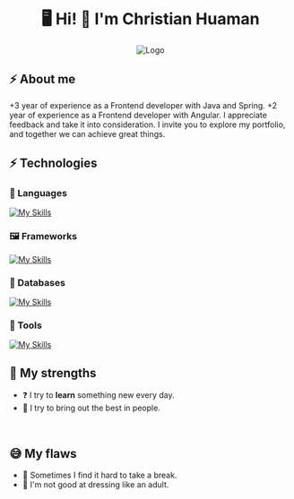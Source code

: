 
<h1 align="center"> 🖥️ Hi! 🤘 I'm Christian Huaman </h1>

<div style="text-align: center;">
  <div style="display: inline-block; text-align: left; padding: 0 20px;">
    <img src="https://i.ibb.co/BywLHLG/logo.png" alt="Logo" style="max-width: 100%;">
  </div>
</div>

## ⚡ About me

+3 year of experience as a Frontend developer with Java and Spring.
+2 year of experience as a Frontend developer with Angular.
I appreciate feedback and take it into consideration.
I invite you to explore my portfolio, and together we can achieve great things.
## ⚡ Technologies

### :speech_balloon: Languages

[![My Skills](https://skillicons.dev/icons?i=java,html,css,javascript,typescript)](https://skillicons.dev)

### 🖼️ Frameworks

[![My Skills](https://skillicons.dev/icons?i=spring,angular,bootstrap,tailwind)](https://skillicons.dev)

### :floppy_disk: Databases

[![My Skills](https://skillicons.dev/icons?i=mysql,postgresql,mongo)](https://skillicons.dev)

### :wrench: Tools

[![My Skills](https://skillicons.dev/icons?i=idea,vscode,git,github,postman)](https://skillicons.dev)
<br>
  
## :muscle: My strengths
- :question: I try to **learn** something new every day.
- 👥 I try to bring out the best in people.

<br>

## :sweat_smile: My flaws
- 🤯 Sometimes I find it hard to take a break.
- :tshirt: I'm not good at dressing like an adult.

<br>

